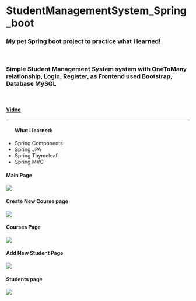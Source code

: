 # StudentManagementSystem_Spring_boot
<h3>My pet Spring boot project to practice what I learned!</h3><br/>
<h3>Simple Student Management System system with OneToMany relationship, Login, Register, as Frontend used Bootstrap, Database MySQL</h3><br/>
<h4><a href="https://www.youtube.com/watch?v=Pc_2ITi55C0&t=145s">Video<a/></h4>
<hr/>
<ul><h4>What I learned:</h4>
<li>Spring Components</li>
<li>Spring JPA</li>
<li>Spring Thymeleaf</li>
<li>Spring MVC</li>
</ul>

<h4>Main Page</h4>
<img src="https://user-images.githubusercontent.com/113698340/226990457-ef183bdd-4679-4b16-80ea-d0131688a5c2.png">
<h4>Create New Course page</h4>
<img src="https://user-images.githubusercontent.com/113698340/226990462-02f27826-a7a7-4604-b6f0-97f2f8dbbce7.png">
<h4>Courses Page</h4>
<img src="https://user-images.githubusercontent.com/113698340/226990470-561b8926-a75a-4204-94e7-769f4fdd2f61.png">
<h4>Add New Student Page</h4>
<img src="https://user-images.githubusercontent.com/113698340/226990488-c5d59ecf-9b21-4ac7-89ec-9330f55498d5.png">
<h4>Students page</h4>
<img src="https://user-images.githubusercontent.com/113698340/226990492-9b66eaf7-c11e-4849-8681-84a0e73b9a46.png">
